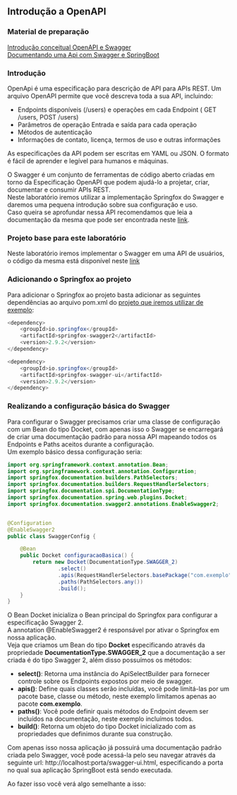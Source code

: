 ## Introdução a OpenAPI

### Material de preparação
[Introdução conceitual OpenAPI e Swagger](https://swagger.io/docs/specification/about/)<br/>
[Documentando uma Api com Swagger e SpringBoot](https://www.treinaweb.com.br/blog/documentando-uma-api-spring-boot-com-o-swagger/)<br/>

### Introdução
OpenApi é uma especificação para descrição de API para APIs REST. Um arquivo OpenAPI permite que você descreva toda a sua API, incluindo:
 * Endpoints disponíveis (/users) e operações em cada Endpoint ( GET /users, POST /users)
 * Parâmetros de operação Entrada e saída para cada operação
 * Métodos de autenticação
 * Informações de contato, licença, termos de uso e outras informações
 
As especificações da API podem ser escritas em YAML ou JSON. O formato é fácil de aprender e legível para humanos e máquinas.


O Swagger é um conjunto de ferramentas de código aberto criadas em torno da Especificação OpenAPI que podem ajudá-lo a projetar, criar, documentar e consumir APIs REST.<br/>
Neste laboratório iremos utilizar a implementação Springfox do Swagger e daremos uma pequena introdução sobre sua configuração e uso.<br/>
Caso queira se aprofundar nessa API recomendamos que leia a documentação da mesma que pode ser encontrada neste [link](https://springfox.github.io/springfox/docs/current/).


### Projeto base para este laboratório
Neste laboratório iremos implementar o Swagger em uma API de usuários, o código da mesma está disponível neste [link](./exemplos/exemplo-sem-swagger)


### Adicionando o Springfox ao projeto
Para adicionar o Springfox ao projeto basta adicionar as seguintes dependências ao arquivo pom.xml do [projeto que iremos utilizar de exemplo](./exemplos/exemplo-sem-swagger):
```java
<dependency>
    <groupId>io.springfox</groupId>
    <artifactId>springfox-swagger2</artifactId>
    <version>2.9.2</version>
</dependency>

<dependency>
    <groupId>io.springfox</groupId>
    <artifactId>springfox-swagger-ui</artifactId>
    <version>2.9.2</version>
</dependency>
```

### Realizando a configuração básica do Swagger
Para configurar o Swagger precisamos criar uma classe de configuração com um Bean do tipo Docket, com apenas isso o Swagger se encarregará de criar uma documentação padrão 
para nossa API mapeando todos os Endpoints e Paths aceitos durante a configuração.<br/>
Um exemplo básico dessa configuração seria:
```java
import org.springframework.context.annotation.Bean;
import org.springframework.context.annotation.Configuration;
import springfox.documentation.builders.PathSelectors;
import springfox.documentation.builders.RequestHandlerSelectors;
import springfox.documentation.spi.DocumentationType;
import springfox.documentation.spring.web.plugins.Docket;
import springfox.documentation.swagger2.annotations.EnableSwagger2;


@Configuration
@EnableSwagger2
public class SwaggerConfig {

    @Bean
    public Docket configuracaoBasica() {
        return new Docket(DocumentationType.SWAGGER_2)
                .select()
                .apis(RequestHandlerSelectors.basePackage("com.exemplo"))
                .paths(PathSelectors.any())
                .build();
    }
}
```

O Bean Docket inicializa o Bean principal do Springfox para configurar a especificação Swagger 2.<br/>
A annotation @EnableSwagger2 é responsável por ativar o Springfox em nossa aplicação.<br/>
Veja que criamos um Bean do tipo **Docket** especificando através da propriedade **DocumentationType.SWAGGER_2** que a documentação a ser criada é do tipo Swagger 2, além disso 
possuímos os métodos: 
 * **select()**: Retorna uma instância do ApiSelectBuilder para fornecer controle sobre os Endpoints expostos por meio de swagger.
 * **apis()**: Define quais classes serão incluídas, você pode limitá-las por um pacote base, classe ou método, neste exemplo limitamos apenas ao pacote **com.exemplo**.
 * **paths()**: Você pode definir quais métodos do Endpoint devem ser incluídos na documentação, neste exemplo incluímos todos.
 * **build()**: Retorna um objeto do tipo Docket inicializado com as propriedades que definimos durante sua construção.
 
Com apenas isso nossa aplicação já possuirá uma documentação padrão criada pelo Swagger, você pode acessá-la pelo seu navegar através da seguinte url: http://localhost:porta/swagger-ui.html, 
especificando a porta no qual sua aplicação SpringBoot está sendo executada. 

Ao fazer isso você verá algo semelhante a isso:
